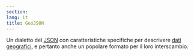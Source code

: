 ```yaml
---
section: 
lang: it
title: GeoJSON
---
```


Un dialetto del [JSON](/glossary/it/json/) con caratteristiche specifiche per descrivere [dati geografici](/glossary/it/geodata/), e pertanto anche un popolare formato per il loro interscambio.
